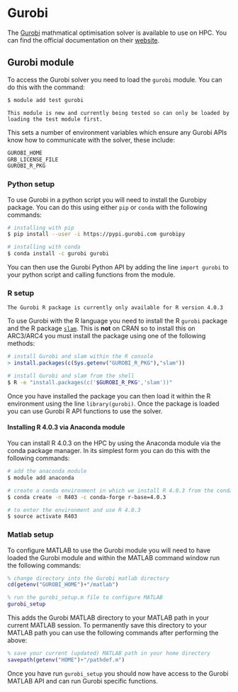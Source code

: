 # Gurobi

The [Gurobi](https://www.gurobi.com/) mathmatical optimisation solver is available to use on HPC. You can find the official documentation on their [website](https://www.gurobi.com/documentation/9.1/).

## Gurobi module

To access the Gurobi solver you need to load the `gurobi` module. You can do this with the command:

```bash
$ module add test gurobi
```

```{note}
This module is new and currently being tested so can only be loaded by loading the test module first.
```

This sets a number of environment variables which ensure any Gurobi APIs know how to communicate with the solver, these include:

```bash
GUROBI_HOME
GRB_LICENSE_FILE
GUROBI_R_PKG
```

### Python setup

To use Gurobi in a python script you will need to install the Gurobipy package. You can do this using either `pip` or `conda` with the following commands:

```bash
# installing with pip
$ pip install --user -i https://pypi.gurobi.com gurobipy

# installing with conda
$ conda install -c gurobi gurobi
```

You can then use the Gurobi Python API by adding the line `import gurobi` to your python script and calling functions from the module.

### R setup

```{note}
The Gurobi R package is currently only available for R version 4.0.3
```

To use Gurobi with the R language you need to install the R `gurobi` package and the R package [`slam`](https://cran.r-project.org/web/packages/slam/index.html). This is **not** on CRAN so to install this on ARC3/ARC4 you must install the package using one of the following methods:

```R
# install Gurobi and slam within the R console
> install.packages(c(Sys.getenv("GUROBI_R_PKG"),"slam"))
```

```bash
# install Gurobi and slam from the shell
$ R -e "install.packages(c('$GUROBI_R_PKG','slam'))"
```

Once you have installed the package you can then load it within the R environment using the line `library(gurobi)`. Once the package is loaded you can use Gurobi R API functions to use the solver.

#### Installing R 4.0.3 via Anaconda module

You can install R 4.0.3 on the HPC by using the Anaconda module via the conda package manager. In its simplest form you can do this with the following commands:

```bash
# add the anaconda module
$ module add anaconda

# create a conda environment in which we install R 4.0.3 from the conda forge channel
$ conda create -n R403 -c conda-forge r-base=4.0.3

# to enter the environment and use R 4.0.3
$ source activate R403
```

### Matlab setup

To configure MATLAB to use the Gurobi module you will need to have loaded the Gurobi module and within the MATLAB command window run the following commands:

```matlab
% change directory into the Gurobi matlab directory
cd(getenv("GUROBI_HOME")+"/matlab")

% run the gurobi_setup.m file to configure MATLAB
gurobi_setup

```

This adds the Gurobi MATLAB directory to your MATLAB path in your current MATLAB session. To permanently save this directory to your MATLAB path you can use the following commands after performing the above:

```matlab
% save your current (updated) MATLAB path in your home directory
savepath(getenv("HOME")+"/pathdef.m")

```

Once you have run `gurobi_setup` you should now have access to the Gurobi MATLAB API and can run Gurobi specific functions.
